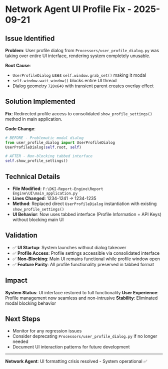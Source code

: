 # Network Agent UI Profile Fix - 2025-09-21

## Issue Identified
**Problem**: User profile dialog from `Processors/user_profile_dialog.py` was taking over entire UI interface, rendering system completely unusable.

**Root Cause**: 
- `UserProfileDialog` uses `self.window.grab_set()` making it modal
- `self.window.wait_window()` blocks entire UI thread
- Dialog geometry `720x640` with transient parent creates overlay effect

## Solution Implemented
**Fix**: Redirected profile access to consolidated `show_profile_settings()` method in main application.

**Code Change**:
```python
# BEFORE - Problematic modal dialog
from user_profile_dialog import UserProfileDialog
UserProfileDialog(self.root, self)

# AFTER - Non-blocking tabbed interface
self.show_profile_settings()
```

## Technical Details
- **File Modified**: `F:\DKI-Report-Engine\Report Engine\UI\main_application.py`
- **Lines Changed**: 1234-1241 → 1234-1235
- **Method**: Replaced direct `UserProfileDialog` instantiation with existing `show_profile_settings()`
- **UI Behavior**: Now uses tabbed interface (Profile Information + API Keys) without blocking main UI

## Validation
- ✅ **UI Startup**: System launches without dialog takeover
- ✅ **Profile Access**: Profile settings accessible via consolidated interface
- ✅ **Non-Blocking**: Main UI remains functional while profile window open
- ✅ **Feature Parity**: All profile functionality preserved in tabbed format

## Impact
**System Status**: UI interface restored to full functionality
**User Experience**: Profile management now seamless and non-intrusive
**Stability**: Eliminated modal blocking behavior

## Next Steps
- Monitor for any regression issues
- Consider deprecating `Processors/user_profile_dialog.py` if no longer needed
- Document UI interaction patterns for future development

---
**Network Agent**: UI formatting crisis resolved - System operational ✅








